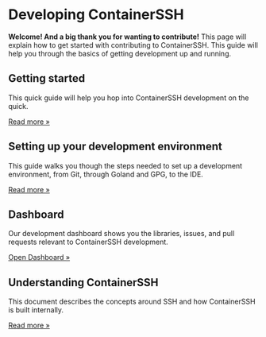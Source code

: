 <h1>Developing ContainerSSH</h1>

**Welcome! And a big thank you for wanting to contribute!** This page will explain how to get started with contributing to ContainerSSH. This guide will help you through the basics of getting development up and running.

<div class="grid">
<div class="grid__box">
<h2>Getting started</h2>
<p>This quick guide will help you hop into ContainerSSH development on the quick.</p>
<p><a href="getting-started/" class="md-button">Read more »</a></p>
</div>
<div class="grid__box">
<h2>Setting up your development environment</h2>
<p>This guide walks you though the steps needed to set up a development environment, from Git, through Goland and GPG, to the IDE.</p>
<p><a href="devenv/" class="md-button">Read more »</a></p>
</div>
<div class="grid__box">
<h2>Dashboard</h2>
<p>Our development dashboard shows you the libraries, issues, and pull requests relevant to ContainerSSH development.</p>
<p><a href="dashboard/" class="md-button">Open Dashboard »</a></p>
</div>
<div class="grid__box">
<h2>Understanding ContainerSSH</h2>
<p>This document describes the concepts around SSH and how ContainerSSH is built internally.</p>
<p><a href="containerssh/" class="md-button">Read more »</a></p>
</div>
</div>


